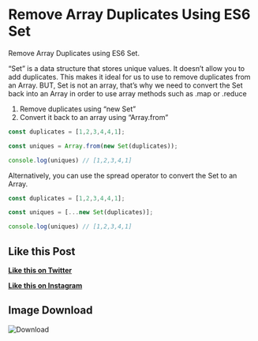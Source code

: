 # Remove Array Duplicates Using ES6 Set

Remove Array Duplicates using ES6 Set.

“Set” is a data structure that stores unique values. It doesn’t allow you to add duplicates. This makes it ideal for us to use to remove duplicates from an Array. BUT, Set is not an array, that’s why we need to convert the Set back into an Array in order to use array methods such as .map or .reduce

1. Remove duplicates using “new Set”
2. Convert it back to an array using “Array.from”


```javascript
const duplicates = [1,2,3,4,4,1];

const uniques = Array.from(new Set(duplicates));

console.log(uniques) // [1,2,3,4,1]
```

Alternatively, you can use the spread operator to convert the Set to an Array.

```javascript
const duplicates = [1,2,3,4,4,1];

const uniques = [...new Set(duplicates)];

console.log(uniques) // [1,2,3,4,1]
```

## Like this Post

**[Like this on Twitter](https://twitter.com/samantha_ming/status/982699751022800897)**

**[Like this on Instagram](https://www.instagram.com/p/BhR-XLWA8eF/?taken-by=samanthaming)**


## Image Download

![Download](10-remove-array-duplicates-using-set)

